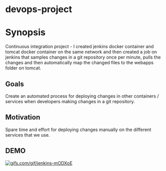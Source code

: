 # devops-project

# Synopsis

Continuous integration project - I created jenkins docker container and tomcat docker container on the same network and then created a job on jenkins that samples changes in a git repository once per minute, pulls the changes and then automatically map the changed files to the webapps folder on tomcat.

## Goals

Create an automated process for deploying changes in other containers / services when developers making changes in a git repository.

## Motivation

Spare time and effort for deploying changes manually on the different services that we use.

## DEMO

[![gifs.com/gif/jenkins-mODXoE](http://img.youtube.com/vi/QmFHNb4QLdQ/0.jpg)](http://www.youtube.com/watch?v=QmFHNb4QLdQ "Jenkins")


